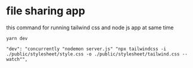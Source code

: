 # file sharing app

this command for running tailwind css and node js app at same time

```
yarn dev
```

`"dev": "concurrently "nodemon server.js" "npx tailwindcss -i ./public/stylesheet/style.css -o ./public/stylesheet/tailwind.css --watch"",`
